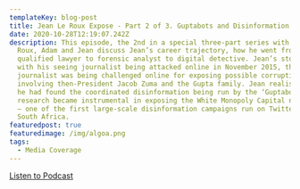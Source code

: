 ```yaml
---
templateKey: blog-post
title: Jean Le Roux Expose - Part 2 of 3. Guptabots and Disinformation in South Africa
date: 2020-10-28T12:19:07.242Z
description: This episode, the 2nd in a special three-part series with Jean Le
  Roux, Adam and Jean discuss Jean’s career trajectory, how he went from a
  qualified lawyer to forensic analyst to digital detective. Jean’s story starts
  with his seeing journalist being attacked online in November 2015, the
  journalist was being challenged online for exposing possible corruption
  involving then-President Jacob Zuma and the Gupta family. Jean realised that
  he had found the coordinated disinformation being run by the ‘Guptabots’; his
  research became instrumental in exposing the White Monopoly Capital narrative
  – one of the first large-scale disinformation campaigns run on Twitter in
  South Africa.
featuredpost: true
featuredimage: /img/algoa.png
tags:
  - Media Coverage
---
```

[Listen to Podcast](https://iono.fm/e/942237?fbclid=IwAR0u6tv6ILrL-y9qY-aNKo_zaa5aJc-0oB0ev1pGZp__ueKifJVOr8wTNOw)